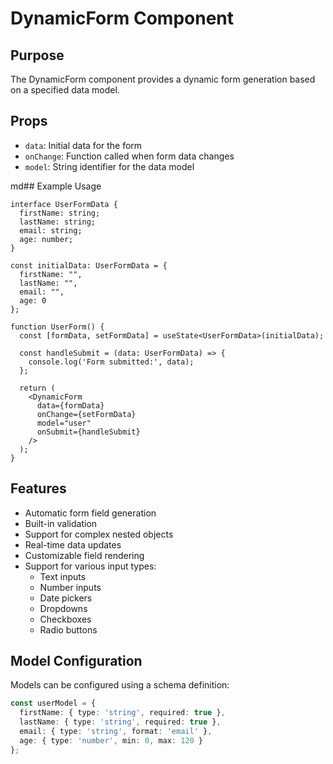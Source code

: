 # DynamicForm Component

## Purpose
The DynamicForm component provides a dynamic form generation based on a specified data model.

## Props
- `data`: Initial data for the form
- `onChange`: Function called when form data changes
- `model`: String identifier for the data model

md## Example Usage
```tsx
interface UserFormData {
  firstName: string;
  lastName: string;
  email: string;
  age: number;
}

const initialData: UserFormData = {
  firstName: "",
  lastName: "",
  email: "",
  age: 0
};

function UserForm() {
  const [formData, setFormData] = useState<UserFormData>(initialData);

  const handleSubmit = (data: UserFormData) => {
    console.log('Form submitted:', data);
  };

  return (
    <DynamicForm
      data={formData}
      onChange={setFormData}
      model="user"
      onSubmit={handleSubmit}
    />
  );
}
```

## Features
- Automatic form field generation
- Built-in validation
- Support for complex nested objects
- Real-time data updates
- Customizable field rendering
- Support for various input types:
  - Text inputs
  - Number inputs
  - Date pickers
  - Dropdowns
  - Checkboxes
  - Radio buttons

## Model Configuration
Models can be configured using a schema definition:

```typescript
const userModel = {
  firstName: { type: 'string', required: true },
  lastName: { type: 'string', required: true },
  email: { type: 'string', format: 'email' },
  age: { type: 'number', min: 0, max: 120 }
};

